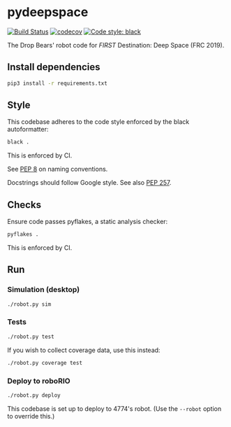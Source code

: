 # pydeepspace
[![Build Status](https://travis-ci.com/thedropbears/pydeepspace.svg?branch=master)](https://travis-ci.com/thedropbears/pydeepspace)
[![codecov](https://codecov.io/gh/thedropbears/pydeepspace/branch/master/graph/badge.svg)](https://codecov.io/gh/thedropbears/pydeepspace)
[![Code style: black](https://img.shields.io/badge/code%20style-black-000000.svg)](https://github.com/ambv/black)

The Drop Bears' robot code for _FIRST_ Destination: Deep Space (FRC 2019).

## Install dependencies
```bash
pip3 install -r requirements.txt
```

## Style
This codebase adheres to the code style enforced by the black autoformatter:
```bash
black .
```

This is enforced by CI.

See [PEP 8](https://www.python.org/dev/peps/pep-0008/) on naming conventions.

Docstrings should follow Google style.
See also [PEP 257](https://www.python.org/dev/peps/pep-0257/).

## Checks
Ensure code passes pyflakes, a static analysis checker:
```bash
pyflakes .
```

This is enforced by CI.

## Run
### Simulation (desktop)
```bash
./robot.py sim
```

### Tests
```bash
./robot.py test
```

If you wish to collect coverage data, use this instead:
```bash
./robot.py coverage test
```

### Deploy to roboRIO
```bash
./robot.py deploy
```

This codebase is set up to deploy to 4774's robot. (Use the `--robot` option to override this.)
